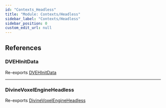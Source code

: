 ```yaml
---
id: "Contexts_Headless"
title: "Module: Contexts/Headless"
sidebar_label: "Contexts/Headless"
sidebar_position: 0
custom_edit_url: null
---
```


## References

### DVEHInitData

Re-exports [DVEHInitData](../interfaces/Contexts_Headless_DivineVoxelEngineHeadless.DVEHInitData.md)

___

### DivineVoxelEngineHeadless

Re-exports [DivineVoxelEngineHeadless](../classes/Contexts_Headless_DivineVoxelEngineHeadless.DivineVoxelEngineHeadless.md)
